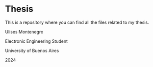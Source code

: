 # Thesis
This is a repository where you can find all the files related to my thesis.


Ulises Montenegro

Electronic Engineering Student

University of Buenos Aires

2024
